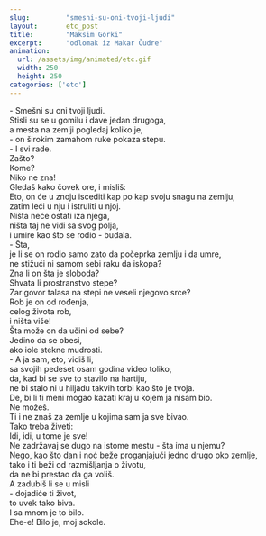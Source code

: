 ```yaml
---
slug:         "smesni-su-oni-tvoji-ljudi"
layout:       etc_post
title:        "Maksim Gorki"
excerpt:      "odlomak iz Makar Čudre"
animation:
  url: /assets/img/animated/etc.gif
  width: 250
  height: 250
categories: ['etc']
---
```


\- Smešni su oni tvoji ljudi.  
Stisli su se u gomilu i dave jedan drugoga,  
a mesta na zemlji pogledaj koliko je,  
\- on širokim zamahom ruke pokaza stepu.  
\- I svi rade.  
Zašto?  
Kome?  
Niko ne zna!  
Gledaš kako čovek ore, i misliš:  
Eto, on će u znoju iscediti kap po kap svoju snagu na zemlju,  
zatim leći u nju i istruliti u njoj.  
Ništa neće ostati iza njega,  
ništa taj ne vidi sa svog polja,  
i umire kao što se rodio - budala.  
\- Šta,  
je li se on rodio samo zato da počeprka zemlju i da umre,  
ne stižući ni samom sebi raku da iskopa?  
Zna li on šta je sloboda?  
Shvata li prostranstvo stepe?  
Zar govor talasa na stepi ne veseli njegovo srce?  
Rob je on od rođenja,  
celog života rob,  
i ništa više!  
Šta može on da učini od sebe?  
Jedino da se obesi,  
ako iole stekne mudrosti.  
\- A ja sam, eto, vidiš li,  
sa svojih pedeset osam godina video toliko,  
da, kad bi se sve to stavilo na hartiju,  
ne bi stalo ni u hiljadu takvih torbi kao što je tvoja.  
De, bi li ti meni mogao kazati kraj u kojem ja nisam bio.  
Ne možeš.  
Ti i ne znaš za zemlje u kojima sam ja sve bivao.  
Tako treba živeti:  
Idi, idi, u tome je sve!  
Ne zadržavaj se dugo na istome mestu - šta ima u njemu?  
Nego, kao što dan i noć beže proganjajući jedno drugo oko zemlje,  
tako i ti beži od razmišljanja o životu,  
da ne bi prestao da ga voliš.  
A zadubiš li se u misli  
\- dojadiće ti život,  
to uvek tako biva.  
I sa mnom je to bilo.  
Ehe-e! Bilo je, moj sokole.